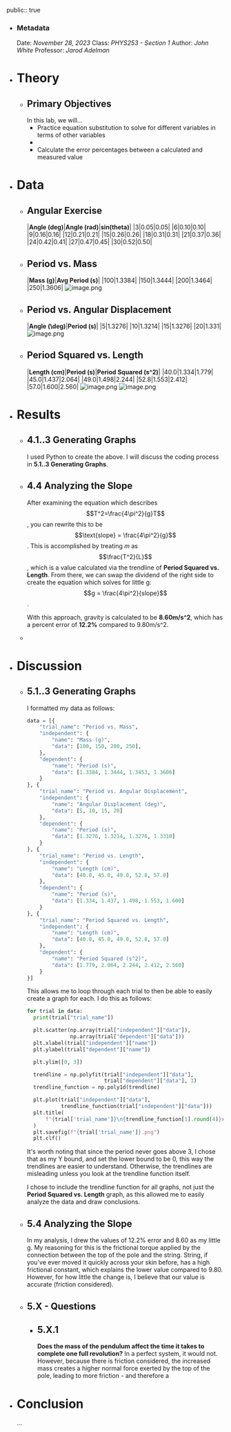 public:: true

- ### Metadata
  Date: *November 28, 2023*
  Class: *PHYS253 - Section 1*
  Author: *John White*
  Professor: *Jarod Adelman*
- # Theory
	- ## Primary Objectives
	  In this lab, we will...
	  * Practice equation substitution to solve for different variables in terms of other variables
	  * 
	  * Calculate the error percentages between a calculated and measured value
- # Data
	- ## Angular Exercise
	  |**Angle (deg)**|**Angle (rad)**|**sin(theta)**|
	  |3|0.05|0.05|
	  |6|0.10|0.10|
	  |9|0.16|0.16|
	  |12|0.21|0.21|
	  |15|0.26|0.26|
	  |18|0.31|0.31|
	  |21|0.37|0.36|
	  |24|0.42|0.41|
	  |27|0.47|0.45|
	  |30|0.52|0.50|
	- ## Period vs. Mass
	  |**Mass (g)**|**Avg Period (s)**|
	  |100|1.3384|
	  |150|1.3444|
	  |200|1.3464|
	  |250|1.3606|
	  ![image.png](../assets/image_1701802278514_0.png)
	- ## Period vs. Angular Displacement
	  |**Angle (\deg)**|**Period (s)**|
	  |5|1.3276|
	  |10|1.3214|
	  |15|1.3276|
	  |20|1.331|
	  ![image.png](../assets/image_1701802287584_0.png)
	- ## Period Squared vs. Length
	  |**Length (cm)**|**Period (s)**|**Period Squared (s^2)**|
	  |40.0|1.334|1.779|
	  |45.0|1.437|2.064|
	  |49.0|1.498|2.244|
	  |52.8|1.553|2.412|
	  |57.0|1.600|2.560|
	  ![image.png](../assets/image_1701802269964_0.png) 
	  ![image.png](../assets/image_1701802264773_0.png)
- # Results
	- ## 4.1..3 Generating Graphs
	  I used Python to create the above. I will discuss the coding process in **5.1..3 Generating Graphs**.
	- ## 4.4 Analyzing the Slope
	  After examining the equation which describes $$T^2=\frac{4\pi^2}{g}T$$, you can rewrite this to be $$\text{slope} = \frac{4\pi^2}{g}$$. This is accomplished by treating $m$ as $$\frac{T^2}{L}$$, which is a value calculated via the trendline of **Period Squared vs. Length**. From there, we can swap the dividend of the right side to create the equation which solves for little g: $$g = \frac{4\pi^2}{slope}$$.
	  
	  With this approach, gravity is calculated to be **8.60m/s^2**, which has a percent error of **12.2%** compared to 9.80m/s^2.
	-
- # Discussion
	- ## 5.1..3 Generating Graphs
	  I formatted my data as follows: 
	  ```python
	  data = [{
	      "trial_name": "Period vs. Mass",
	      "independent": {
	          "name": "Mass (g)",
	          "data": [100, 150, 200, 250],
	      },
	      "dependent": {
	          "name": "Period (s)",
	          "data": [1.3384, 1.3444, 1.3453, 1.3606]
	      }
	  }, {
	      "trial_name": "Period vs. Angular Displacement",
	      "independent": {
	          "name": "Angular Displacement (deg)",
	          "data": [5, 10, 15, 20]
	      },
	      "dependent": {
	          "name": "Period (s)",
	          "data": [1.3276, 1.3214, 1.3276, 1.3310]
	      }
	  }, {
	      "trial_name": "Period vs. Length",
	      "independent": {
	          "name": "Length (cm)",
	          "data": [40.0, 45.0, 49.0, 52.8, 57.0]
	      },
	      "dependent": {
	          "name": "Period (s)",
	          "data": [1.334, 1.437, 1.498, 1.553, 1.600]
	      }
	  }, {
	      "trial_name": "Period Squared vs. Length",
	      "independent": {
	          "name": "Length (cm)",
	          "data": [40.0, 45.0, 49.0, 52.8, 57.0]
	      },
	      "dependent": {
	          "name": "Period Squared (s^2)",
	          "data": [1.779, 2.064, 2.244, 2.412, 2.560]
	      }
	  }]
	  ```
	  This allows me to loop through each trial to then be able to easily create a graph for each. I do this as follows:
	  ```python
	  for trial in data:
	    print(trial["trial_name"])
	  
	    plt.scatter(np.array(trial["independent"]["data"]),
	                np.array(trial["dependent"]["data"]))
	    plt.xlabel(trial["independent"]["name"])
	    plt.ylabel(trial["dependent"]["name"])
	  
	    plt.ylim([0, 3])
	  
	    trendline = np.polyfit(trial["independent"]["data"],
	                           trial["dependent"]["data"], 1)
	    trendline_function = np.poly1d(trendline)
	  
	    plt.plot(trial["independent"]["data"],
	             trendline_function(trial["independent"]["data"]))
	    plt.title(
	        f"{trial['trial_name']}\n{trendline_function[1].round(4)}x + {trendline_function[0]}"
	    )
	    plt.savefig(f"{trial['trial_name']}.png")
	    plt.clf()
	  ```
	  
	  It's worth noting that since the period never goes above 3, I chose that as my Y bound, and set the lower bound to be 0, this way the trendlines are easier to understand. Otherwise, the trendlines are misleading unless you look at the trendline function itself. 
	  
	  I chose to include the trendline function for all graphs, not just the **Period Squared vs. Length** graph, as this allowed me to easily analyze the data and draw conclusions.
	- ## 5.4 Analyzing the Slope
	  In my analysis, I drew the values of 12.2% error and 8.60 as my little g. My reasoning for this is the frictional torque applied by the connection between the top of the pole and the string. String, if you've ever moved it quickly across your skin before, has a high frictional constant, which explains the lower value compared to 9.80. However, for how little the change is, I believe that our value is accurate (friction considered).
	- ## 5.X - Questions
		- ## 5.X.1
		  **Does the mass of the pendulum affect the time it takes to complete one full revolution?**
		  In a perfect system, it would not. However, because there is friction considered, the increased mass creates a higher normal force exerted by the top of the pole, leading to more friction - and therefore a
- # Conclusion
  ...
